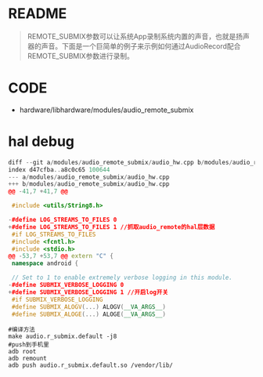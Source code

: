 # README

> REMOTE_SUBMIX参数可以让系统App录制系统内置的声音，也就是扬声器的声音。下面是一个巨简单的例子来示例如何通过AudioRecord配合REMOTE_SUBMIX参数进行录制。

# CODE

+ hardware/libhardware/modules/audio_remote_submix

# hal debug
```c++
diff --git a/modules/audio_remote_submix/audio_hw.cpp b/modules/audio_remote_submix/audio_hw.cpp
index d47cfba..a8c0c65 100644
--- a/modules/audio_remote_submix/audio_hw.cpp
+++ b/modules/audio_remote_submix/audio_hw.cpp
@@ -41,7 +41,7 @@

 #include <utils/String8.h>

-#define LOG_STREAMS_TO_FILES 0
+#define LOG_STREAMS_TO_FILES 1 //抓取audio_remote的hal层数据
 #if LOG_STREAMS_TO_FILES
 #include <fcntl.h>
 #include <stdio.h>
@@ -53,7 +53,7 @@ extern "C" {
 namespace android {

 // Set to 1 to enable extremely verbose logging in this module.
-#define SUBMIX_VERBOSE_LOGGING 0
+#define SUBMIX_VERBOSE_LOGGING 1 //开启log开关
 #if SUBMIX_VERBOSE_LOGGING
 #define SUBMIX_ALOGV(...) ALOGV(__VA_ARGS__)
 #define SUBMIX_ALOGE(...) ALOGE(__VA_ARGS__)
```

```shell
#编译方法
make audio.r_submix.default -j8
#push到手机里
adb root
adb remount
adb push audio.r_submix.default.so /vendor/lib/
```

